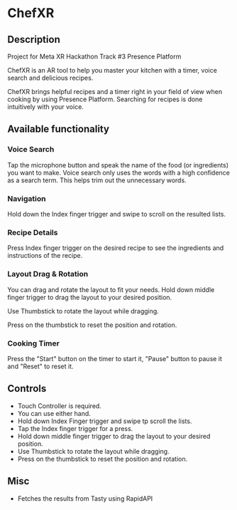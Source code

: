 # ChefXR
## Description

Project for Meta XR Hackathon Track #3 Presence Platform

ChefXR is an AR tool to help you master your kitchen with a timer, voice search and delicious recipes.

ChefXR brings helpful recipes and a timer right in your field of view when cooking by using Presence Platform. Searching for recipes is done intuitively with your voice.


## Available functionality
### Voice Search
Tap the microphone button and speak the name of the food (or ingredients) you want to make. Voice search only uses the words with a high confidence as a search term. This helps trim out the unnecessary words.

### Navigation 
Hold down the Index finger trigger and swipe to scroll on the resulted lists.

### Recipe Details
Press Index finger trigger on the desired recipe to see the ingredients and instructions of the recipe.

### Layout Drag & Rotation
You can drag and rotate the layout to fit your needs.
Hold down middle finger trigger to drag the layout to your desired position.

Use Thumbstick to rotate the layout while dragging.

Press on the thumbstick to reset the position and rotation.

### Cooking Timer
Press the "Start" button on the timer to start it, "Pause" button to pause it and "Reset" to reset it.


## Controls
- Touch Controller is required.
- You can use either hand.
- Hold down Index Finger trigger and swipe tp scroll the lists.
- Tap the Index finger trigger for a press.
- Hold down middle finger trigger to drag the layout to your desired position. 
- Use Thumbstick to rotate the layout while dragging.
- Press on the thumbstick to reset the position and rotation.

## Misc
- Fetches the results from Tasty using RapidAPI
